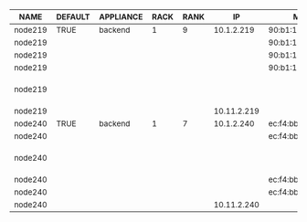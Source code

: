 | <sub>NAME</sub> | <sub>DEFAULT</sub> | <sub>APPLIANCE</sub> | <sub>RACK</sub> | <sub>RANK</sub> | <sub>IP</sub> | <sub>MAC</sub> | <sub>INTERFACE</sub> | <sub>NETWORK</sub> | <sub>CHANNEL</sub> | <sub>OPTIONS</sub> | <sub>VLAN</sub> |
| ---- | ------- | --------- | ---- | ---- | -- | --- | --------- | ------- | ------- | ------- | ---- |
| <sub>node219</sub> | <sub>TRUE</sub> | <sub>backend</sub> | <sub>1</sub> | <sub>9</sub> | <sub>10.1.2.219</sub> | <sub>90:b1:1c:09:eb:af</sub> | <sub>eno1</sub> | <sub>private</sub> | <sub></sub> | <sub></sub> | <sub></sub> |
| <sub>node219</sub> | <sub></sub> | <sub></sub> | <sub></sub> | <sub></sub> | <sub></sub> | <sub>90:b1:1c:09:eb:b0</sub> | <sub>eno2</sub> | <sub></sub> | <sub></sub> | <sub></sub> | <sub></sub> |
| <sub>node219</sub> | <sub></sub> | <sub></sub> | <sub></sub> | <sub></sub> | <sub></sub> | <sub>90:b1:1c:09:eb:b1</sub> | <sub>eno3</sub> | <sub></sub> | <sub>bond0</sub> | <sub></sub> | <sub></sub> |
| <sub>node219</sub> | <sub></sub> | <sub></sub> | <sub></sub> | <sub></sub> | <sub></sub> | <sub>90:b1:1c:09:eb:b2</sub> | <sub>eno4</sub> | <sub></sub> | <sub>bond0</sub> | <sub></sub> | <sub></sub> |
| <sub>node219</sub> | <sub></sub> | <sub></sub> | <sub></sub> | <sub></sub> | <sub></sub> | <sub></sub> | <sub>bond0</sub> | <sub></sub> | <sub></sub> | <sub>bonding-opts="mode=1 primary=eno3"</sub> | <sub></sub> |
| <sub>node219</sub> | <sub></sub> | <sub></sub> | <sub></sub> | <sub></sub> | <sub>10.11.2.219</sub> | <sub></sub> | <sub>bond0.77</sub> | <sub>vlad</sub> | <sub></sub> | <sub></sub> | <sub>77</sub> |
| <sub>node240</sub> | <sub>TRUE</sub> | <sub>backend</sub> | <sub>1</sub> | <sub>7</sub> | <sub>10.1.2.240</sub> | <sub>ec:f4:bb:d6:c3:a8</sub> | <sub>em1</sub> | <sub>private</sub> | <sub></sub> | <sub></sub> | <sub></sub> |
| <sub>node240</sub> | <sub></sub> | <sub></sub> | <sub></sub> | <sub></sub> | <sub></sub> | <sub>ec:f4:bb:d6:c3:a9</sub> | <sub>em2</sub> | <sub></sub> | <sub></sub> | <sub></sub> | <sub></sub> |
| <sub>node240</sub> | <sub></sub> | <sub></sub> | <sub></sub> | <sub></sub> | <sub></sub> | <sub></sub> | <sub>bond0</sub> | <sub></sub> | <sub></sub> | <sub>bonding-opts="mode=1 primary=em3"</sub> | <sub></sub> |
| <sub>node240</sub> | <sub></sub> | <sub></sub> | <sub></sub> | <sub></sub> | <sub></sub> | <sub>ec:f4:bb:d6:c3:aa</sub> | <sub>em3</sub> | <sub></sub> | <sub>bond0</sub> | <sub></sub> | <sub></sub> |
| <sub>node240</sub> | <sub></sub> | <sub></sub> | <sub></sub> | <sub></sub> | <sub></sub> | <sub>ec:f4:bb:d6:c3:ab</sub> | <sub>em4</sub> | <sub></sub> | <sub>bond0</sub> | <sub></sub> | <sub></sub> |
| <sub>node240</sub> | <sub></sub> | <sub></sub> | <sub></sub> | <sub></sub> | <sub>10.11.2.240</sub> | <sub></sub> | <sub>bond0.77</sub> | <sub>vlad</sub> | <sub></sub> | <sub></sub> | <sub>77</sub> |
